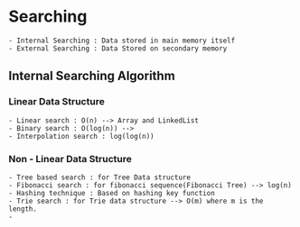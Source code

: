 # Searching

    - Internal Searching : Data stored in main memory itself
    - External Searching : Data Stored on secondary memory

## Internal Searching Algorithm

### Linear Data Structure

    - Linear search : O(n) --> Array and LinkedList
    - Binary search : O(log(n)) --> 
    - Interpolation search : log(log(n))

### Non - Linear Data Structure

    - Tree based search : for Tree Data structure
    - Fibonacci search : for fibonacci sequence(Fibonacci Tree) --> log(n)
    - Hashing technique : Based on hashing key function
    - Trie search : for Trie data structure --> O(m) where m is the length.
    -  
